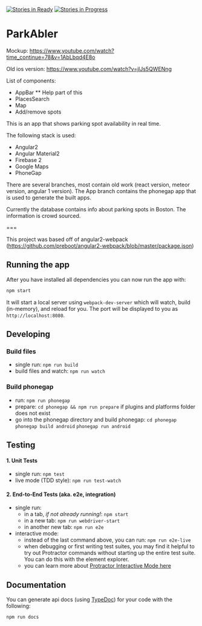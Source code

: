 [![Stories in Ready](https://badge.waffle.io/christinakayastha/parkable.png?label=ready&title=Ready)](https://waffle.io/christinakayastha/parkable)
[![Stories in Progress](https://badge.waffle.io/christinakayastha/parkable.png?label=in%20progress&title=In%20Progress)](https://waffle.io/christinakayastha/parkable)
# ParkAbler

Mockup: https://www.youtube.com/watch?time_continue=78&v=1AbLbqd4E8o

Old ios version:
https://www.youtube.com/watch?v=jlJs5QWENng


List of components:
* AppBar
** Help part of this
* PlacesSearch
* Map
* Add/remove spots


This is an app that shows parking spot availability in real time.

The following stack is used:
* Angular2
* Angular Material2
* Firebase 2
* Google Maps
* PhoneGap


There are several branches, most contain old work (react version, meteor version, angular 1 version).
The App branch contains the phonegap app that is used to generate the built apps.

Currently the database contains info about parking spots in Boston. The information is crowd sourced.

===

This project was based off of angular2-webpack (https://github.com/preboot/angular2-webpack/blob/master/package.json)

## Running the app

After you have installed all dependencies you can now run the app with:

```bash
npm start
```

It will start a local server using `webpack-dev-server` which will watch, build (in-memory), and reload for you. The port will be displayed to you as `http://localhost:8080`.

## Developing

### Build files

* single run: `npm run build`
* build files and watch: `npm run watch`

### Build phonegap

* run: `npm run phonegap`
* prepare: `cd phonegap && npm run prepare` if plugins and platforms folder does not exist
* go into the phonegap directory and build phonegap: `cd phonegap` `phonegap build android` `phonegap run android`

## Testing

#### 1. Unit Tests

* single run: `npm test`
* live mode (TDD style): `npm run test-watch`

#### 2. End-to-End Tests (aka. e2e, integration)

* single run:
  * in a tab, *if not already running!*: `npm start`
  * in a new tab: `npm run webdriver-start`
  * in another new tab: `npm run e2e`
* interactive mode:
  * instead of the last command above, you can run: `npm run e2e-live`
  * when debugging or first writing test suites, you may find it helpful to try out Protractor commands without starting up the entire test suite. You can do this with the element explorer.
  * you can learn more about [Protractor Interactive Mode here](https://github.com/angular/protractor/blob/master/docs/debugging.md#testing-out-protractor-interactively)

## Documentation

You can generate api docs (using [TypeDoc](http://typedoc.io/)) for your code with the following:
```bash
npm run docs
```
